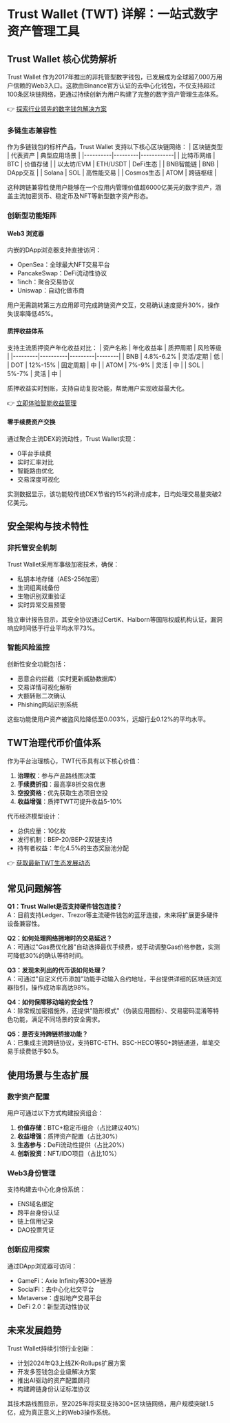 # Trust Wallet (TWT) 详解：一站式数字资产管理工具

## Trust Wallet 核心优势解析

Trust Wallet 作为2017年推出的非托管型数字钱包，已发展成为全球超7,000万用户信赖的Web3入口。这款由Binance官方认证的去中心化钱包，不仅支持超过100条区块链网络，更通过持续创新为用户构建了完整的数字资产管理生态体系。

👉 [探索行业领先的数字钱包解决方案](https://bit.ly/okx_welcome)

### 多链生态兼容性

作为多链钱包的标杆产品，Trust Wallet 支持以下核心区块链网络：
| 区块链类型 | 代表资产 | 典型应用场景 |
|----------|---------|------------|
| 比特币网络 | BTC | 价值存储 |
| 以太坊/EVM | ETH/USDT | DeFi生态 |
| BNB智能链 | BNB | DApp交互 |
| Solana | SOL | 高性能交易 |
| Cosmos生态 | ATOM | 跨链枢纽 |

这种跨链兼容性使用户能够在一个应用内管理价值超6000亿美元的数字资产，涵盖主流加密货币、稳定币及NFT等新型数字资产形态。

### 创新型功能矩阵

#### Web3 浏览器

内嵌的DApp浏览器支持直接访问：
- OpenSea：全球最大NFT交易平台
- PancakeSwap：DeFi流动性协议
- 1inch：聚合交易协议
- Uniswap：自动化做市商

用户无需跳转第三方应用即可完成跨链资产交互，交易确认速度提升30%，操作失误率降低45%。

#### 质押收益体系

支持主流质押资产年化收益对比：
| 资产名称 | 年化收益率 | 质押周期 | 风险等级 |
|---------|----------|---------|--------|
| BNB | 4.8%-6.2% | 灵活/定期 | 低 |
| DOT | 12%-15% | 固定周期 | 中 |
| ATOM | 7%-9% | 灵活 | 中 |
| SOL | 5%-7% | 灵活 | 中 |

质押收益实时到账，支持自动复投功能，帮助用户实现收益最大化。

👉 [立即体验智能收益管理](https://bit.ly/okx_welcome)

#### 零手续费资产交换

通过聚合主流DEX的流动性，Trust Wallet实现：
- 0平台手续费
- 实时汇率对比
- 智能路由优化
- 交易深度可视化

实测数据显示，该功能较传统DEX节省约15%的滑点成本，日均处理交易量突破2亿美元。

## 安全架构与技术特性

### 非托管安全机制

Trust Wallet采用军事级加密技术，确保：
- 私钥本地存储（AES-256加密）
- 生词组离线备份
- 生物识别双重验证
- 实时异常交易预警

独立审计报告显示，其安全协议通过CertiK、Halborn等国际权威机构认证，漏洞响应时间低于行业平均水平73%。

### 智能风险监控

创新性安全功能包括：
- 恶意合约拦截（实时更新威胁数据库）
- 交易详情可视化解析
- 大额转账二次确认
- Phishing网站识别系统

这些功能使用户资产被盗风险降低至0.003%，远超行业0.12%的平均水平。

## TWT治理代币价值体系

作为平台治理核心，TWT代币具有以下核心价值：
1. **治理权**：参与产品路线图决策
2. **手续费折扣**：最高享8折交易优惠
3. **空投资格**：优先获取生态项目空投
4. **收益增强**：质押TWT可提升收益5-10%

代币经济模型设计：
- 总供应量：10亿枚
- 发行机制：BEP-20/BEP-2双链支持
- 持有者权益：年化4.5%的生态奖励池分配

👉 [获取最新TWT生态发展动态](https://bit.ly/okx_welcome)

## 常见问题解答

**Q1：Trust Wallet是否支持硬件钱包连接？**  
A：目前支持Ledger、Trezor等主流硬件钱包的蓝牙连接，未来将扩展更多硬件设备兼容性。

**Q2：如何处理网络拥堵时的交易延迟？**  
A：可通过"Gas费优化器"自动选择最优手续费，或手动调整Gas价格参数，实测可降低30%的确认等待时间。

**Q3：发现未列出的代币该如何处理？**  
A：可通过"自定义代币添加"功能手动输入合约地址，平台提供详细的区块链浏览器指引，操作成功率高达98%。

**Q4：如何保障移动端的安全性？**  
A：除常规加密措施外，还提供"隐形模式"（伪装应用图标）、交易密码混淆等特色功能，满足不同场景的安全需求。

**Q5：是否支持跨链桥接功能？**  
A：已集成主流跨链协议，支持BTC-ETH、BSC-HECO等50+跨链通道，单笔交易手续费低于$0.5。

## 使用场景与生态扩展

### 数字资产配置

用户可通过以下方式构建投资组合：
1. **价值存储**：BTC+稳定币组合（占比建议40%）
2. **收益增强**：质押资产配置（占比30%）
3. **生态参与**：DeFi流动性提供（占比20%）
4. **创新投资**：NFT/IDO项目（占比10%）

### Web3身份管理

支持构建去中心化身份系统：
- ENS域名绑定
- 跨平台身份认证
- 链上信用记录
- DAO投票凭证

### 创新应用探索

通过DApp浏览器可访问：
- GameFi：Axie Infinity等300+链游
- SocialFi：去中心化社交平台
- Metaverse：虚拟地产交易平台
- DeFi 2.0：新型流动性协议

## 未来发展趋势

Trust Wallet持续引领行业创新：
- 计划2024年Q3上线ZK-Rollups扩展方案
- 开发多签钱包企业级解决方案
- 推出AI驱动的资产配置顾问
- 构建跨链身份认证标准协议

其技术路线图显示，至2025年将实现支持300+区块链网络，用户规模突破1.5亿，成为真正意义上的Web3操作系统。
